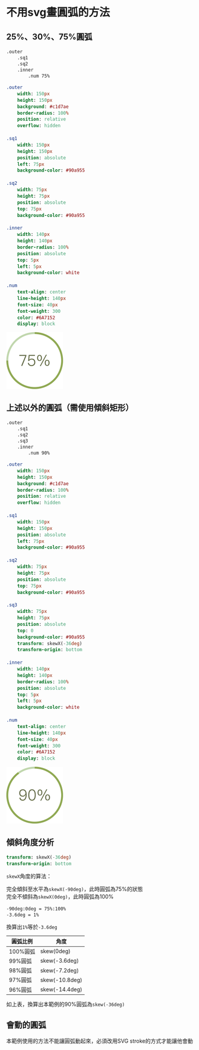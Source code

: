 # 不用svg畫圓弧的方法

## 25%、30%、75%圓弧

```pug
.outer
	.sq1
	.sq2
	.inner
		.num 75%
```

```sass
.outer
	width: 150px
	height: 150px
	background: #c1d7ae
	border-radius: 100%
	position: relative
	overflow: hidden

.sq1
	width: 150px
	height: 150px
	position: absolute
	left: 75px
	background-color: #90a955
 
.sq2
	width: 75px
	height: 75px
	position: absolute
	top: 75px
	background-color: #90a955

.inner
	width: 140px
	height: 140px
	border-radius: 100%
	position: absolute
	top: 5px
	left: 5px
	background-color: white

.num
	text-align: center
	line-height: 140px
	font-size: 40px
	font-weight: 300
	color: #6A7152
	display: block
```

![](https://raw.githubusercontent.com/ianchen0419/notes/master/img/不用svg畫圓弧的方法/01.png)

## 上述以外的圓弧（需使用傾斜矩形）

```pug
.outer
	.sq1
	.sq2
	.sq3
	.inner
		.num 90%
```

```sass
.outer
	width: 150px
	height: 150px
	background: #c1d7ae
	border-radius: 100%
	position: relative
	overflow: hidden

.sq1
	width: 150px
	height: 150px
	position: absolute
	left: 75px
	background-color: #90a955
 
.sq2
	width: 75px
	height: 75px
	position: absolute
	top: 75px
	background-color: #90a955

.sq3
	width: 75px
	height: 75px
	position: absolute
	top: 0
	background-color: #90a955
	transform: skewX(-36deg)
	transform-origin: bottom

.inner
	width: 140px
	height: 140px
	border-radius: 100%
	position: absolute
	top: 5px
	left: 5px
	background-color: white

.num
	text-align: center
	line-height: 140px
	font-size: 40px
	font-weight: 300
	color: #6A7152
	display: block
```

![](https://raw.githubusercontent.com/ianchen0419/notes/master/img/不用svg畫圓弧的方法/02.png)

## 傾斜角度分析

```sass
transform: skewX(-36deg)
transform-origin: bottom
```

`skewX`角度的算法：    

完全傾斜至水平為`skewX(-90deg)`，此時圓弧為75%的狀態  
完全不傾斜為`skewX(0deg)`，此時圓弧為100%

```
-90deg:0deg = 75%:100%
-3.6deg = 1%
```

換算出`1%`等於`-3.6deg`

| 圓弧比例 | 角度          |
| ------ | ---------     |
| 100%圓弧| skew(0deg)    |
| 99%圓弧 | skew(-3.6deg) |
| 98%圓弧 | skew(-7.2deg) |
| 97%圓弧 | skew(-10.8deg)|
| 96%圓弧 | skew(-14.4deg)|

如上表，換算出本範例的90%圓弧為`skew(-36deg)`

## 會動的圓弧

本範例使用的方法不能讓圓弧動起來，必須改用SVG stroke的方式才能讓他會動
